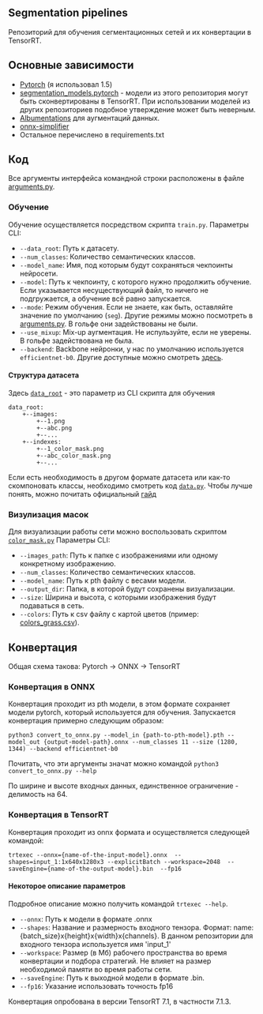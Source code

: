 ## Segmentation pipelines

Репозиторий для обучения сегментационных сетей и их конвертации
в TensorRT.

## Основные зависимости
* [Pytorch](https://pytorch.org/get-started/previous-versions/) (я использовал 1.5)
* [segmentation_models.pytorch](https://github.com/qubvel/segmentation_models.pytorch) - модели
из этого репозитория могут быть сконвертированы в TensorRT. При использовании моделей из других
репозиториев подобное утверждение может быть неверным.
* [Albumentations](https://github.com/albumentations-team/albumentations) для 
аугментаций данных.
* [onnx-simplifier](https://github.com/daquexian/onnx-simplifier)
* Остальное перечислено в requirements.txt

## Код

Все аргументы интерфейса командной строки расположены в файле 
[arguments.py](./arguments.py).

### Обучение
Обучение осуществляется посредством скрипта `train.py`.
Параметры CLI:
* `--data_root`: Путь к датасету.
* `--num_classes`: Количество семантических классов.
* `--model_name`: Имя, под которым будут сохраняться чекпоинты нейросети.
* `--model`: Путь к чекпоинту, с которого нужно продолжить обучение. 
Если указывается несуществующий файл, то ничего не подгружается, а 
обучение всё равно запускается.
* `--mode`: Режим обучения. Если не знаете, как быть, оставляйте значение 
по умолчанию (`seg`). Другие режимы можно посмотреть 
в [arguments.py](./arguments.py). В гольфе они задействованы не были.
* `--use_mixup`: Mix-up аугментация. Не испульзуйте, если не уверены.
В гольфе задействована не была.
* `--backend`: Backbone нейронки, у нас по умолчанию используется
`efficientnet-b0`. Другие доступные можно смотреть 
[здесь](https://github.com/qubvel/segmentation_models.pytorch/tree/v0.2.0#encoders-).

#### Структура датасета
Здесь [`data_root`](README.md#14) - это параметр из CLI скрипта для обучения
```
data_root:
    +--images:
        +--1.png
        +--abc.png
        +--...
    +--indexes:
        +--1_color_mask.png
        +--abc_color_mask.png
        +--...
```
Если есть необходимость в другом формате датасета или как-то 
скомпоновать классы, необходимо смотреть код [`data.py`](data.py).
Чтобы лучше понять, можно почитать официальный 
[гайд](https://pytorch.org/tutorials/beginner/basics/data_tutorial.html)

### Визулизация масок
Для визуализации работы сети можно воспользовать скриптом
[`color_mask.py`](color_mask.py)
Параметры CLI:
* `--images_path`: Путь к папке с изображениями или одному конкретному изображению.
* `--num_classes`: Количество семантических классов.
* `--model_name`: Путь к pth файлу с весами модели.
* `--output_dir`: Папка, в которой будут сохранены визуализации.
* `--size`: Ширина и высота, с которыми изображения будут подаваться в сеть.
* `--colors`: Путь к csv файлу с картой цветов (пример: [colors_grass.csv](colors_grass.csv)).

## Конвертация
Общая схема такова: Pytorch -> ONNX -> TensorRT

### Конвертация в ONNX
Конвертация проходит из pth модели, в этом формате
сохраняет модели pytorch, который используется для обучения.
Запускается конвертация примерно следующим образом:

`python3 convert_to_onnx.py
--model_in {path-to-pth-model}.pth
--model_out {output-model-path}.onnx
--num_classes 11
--size (1280, 1344)
--backend efficientnet-b0`

Почитать, что эти аргументы значат можно командой 
`python3 convert_to_onnx.py --help`

По ширине и высоте входных данных, единственное ограничение - делимость
на 64.

### Конвертация в TensorRT
Конвертация проходит из onnx формата и осуществляется следующей 
командой: 

`trtexec --onnx={name-of-the-input-model}.onnx 
--shapes=input_1:1x640x1280x3 --explicitBatch --workspace=2048 
--saveEngine={name-of-the-output-model}.bin 
--fp16`

#### Некоторое описание параметров
Подробное описание можно получить командой `trtexec --help`.
* `--onnx`: Путь к модели в формате .onnx
* `--shapes`: Название и размерность входного тензора. 
Формат: name:{batch_size}x{height}x{width}x{channels}. 
В данном репозитории для входного тензора используется имя 'input_1'
* `--workspace`: Размер (в Мб) рабочего пространства во время конвертации 
и подбора стратегий. Не влияет на размер необходимой памяти во 
время работы сети.
* `--saveEngine`: Путь к выходной модели в формате .bin. 
* `--fp16`: Указание использовать точность fp16

Конвертация опробована в версии TensorRT 7.1, в частности 7.1.3. 